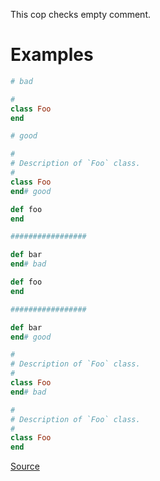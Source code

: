 
This cop checks empty comment.

# Examples

```ruby
# bad

#
class Foo
end

# good

#
# Description of `Foo` class.
#
class Foo
end# good

def foo
end

#################

def bar
end# bad

def foo
end

#################

def bar
end# good

#
# Description of `Foo` class.
#
class Foo
end# bad

#
# Description of `Foo` class.
#
class Foo
end
```

[Source](http://www.rubydoc.info/gems/rubocop/RuboCop/Cop/Layout/EmptyComment)